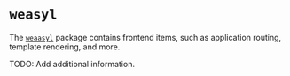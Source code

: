 `weasyl`
========

The [`weaasyl`](apidocs/weasyl/weasyl.html) package contains frontend items, such as application routing, template rendering, and more.

TODO: Add additional information.
